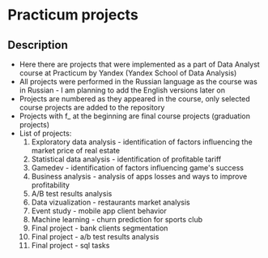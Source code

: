 # Practicum projects

## Description
- Here there are projects that were implemented as a part of Data Analyst course at Practicum by Yandex (Yandex School of Data Analysis)
- All projects were performed in the Russian language as the course was in Russian - I am planning to add the English versions later on
- Projects are numbered as they appeared in the course, only selected course projects are added to the repository
- Projects with f_ at the beginning are final course projects (graduation projects)
- List of projects:
	1. Exploratory data analysis - identification of factors influencing the market price of real estate
	2. Statistical data analysis - identification of profitable tariff
	3. Gamedev - identification of factors influencing game's success 
	4. Business analysis - analysis of apps losses and ways to improve profitability
	5. A/B test results analysis
	6. Data vizualization - restaurants market analysis
	7. Event study - mobile app client behavior
	8. Machine learning - churn prediction for sports club
	9. Final project - bank clients segmentation
	10. Final project - a/b test results analysis 
	11. Final project - sql tasks
